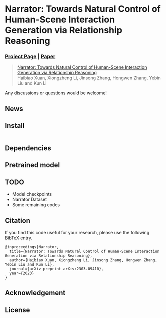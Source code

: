 # Narrator: Towards Natural Control of Human-Scene Interaction Generation via Relationship Reasoning




### [Project Page](https://haibiaoxuan.github.io/Narrator/) | [Paper](https://arxiv.org/pdf/2303.09410.pdf) 


> [Narrator: Towards Natural Control of Human-Scene Interaction Generation via Relationship Reasoning]()  
> Haibiao Xuan, Xiongzheng Li, Jinsong Zhang, Hongwen Zhang, Yebin Liu and Kun Li

Any discussions or questions would be welcome!

## News

## Install

```
```

## Dependencies

## Pretrained model


## TODO

- Model checkpoints
- Narrator Dataset
- Some remaining codes


## Citation

If you find this code useful for your research, please use the following BibTeX entry.

```
@inproceedings{Narrator,
  title={Narrator: Towards Natural Control of Human-Scene Interaction Generation via Relationship Reasoning},
  author={Haibiao Xuan, Xiongzheng Li, Jinsong Zhang, Hongwen Zhang, Yebin Liu and Kun Li},
  journal={arXiv preprint arXiv:2303.09410},
  year={2023}
}
```

## Acknowledgement

## License
